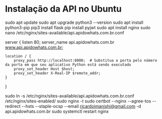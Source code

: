 # Instalação da API no Ubuntu

sudo apt update
sudo apt upgrade
python3 --version
sudo apt install python3-pip
pip3 install flask
pip install pyjwt
sudo apt install nginx
sudo nano /etc/nginx/sites-available/api.apidowhats.com.br.conf

server {
    listen 80;
    server_name api.apidowhats.com.br www.api.apidowhats.com.br;

    location / {
        proxy_pass http://localhost:8000;  # Substitua a porta pelo número da porta em que seu aplicativo Python está sendo executado
        proxy_set_header Host $host;
        proxy_set_header X-Real-IP $remote_addr;
    }
}

sudo ln -s /etc/nginx/sites-available/api.apidowhats.com.br.conf /etc/nginx/sites-enabled/
sudo nginx -t
sudo certbot --nginx --agree-tos --redirect --hsts --staple-ocsp --email ricardoimanishi@gmail.com -d api.apidowhats.com.br
sudo systemctl restart nginx
